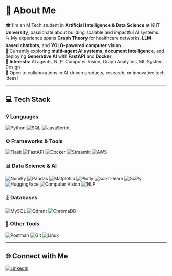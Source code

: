 # 💫 About Me  
🎓 I'm an M.Tech student in **Artificial Intelligence & Data Science** at **KIIT University**, passionate about building scalable and impactful AI systems.  
🔍 My experience spans **Graph Theory** for healthcare networks, **LLM-based chatbots**, and **YOLO-powered computer vision**.  
🚀 Currently exploring **multi-agent AI systems**, **document intelligence**, and deploying **Generative AI** with **FastAPI** and **Docker**.  
🧠 **Interests:** AI agents, NLP, Computer Vision, Graph Analytics, ML System Design  
🤝 Open to collaborations in AI-driven products, research, or innovative tech ideas!

---

## 💻 Tech Stack

### 💡 Languages  
![Python](https://img.shields.io/badge/python-3670A0?style=for-the-badge&logo=python&logoColor=ffdd54) ![SQL](https://img.shields.io/badge/sql-%2300C7B7.svg?style=for-the-badge&logo=mysql&logoColor=white) ![JavaScript](https://img.shields.io/badge/javascript-%23323330.svg?style=for-the-badge&logo=javascript&logoColor=%23F7DF1E)

### ⚙️ Frameworks & Tools  
![Flask](https://img.shields.io/badge/flask-%23000.svg?style=for-the-badge&logo=flask&logoColor=white) ![FastAPI](https://img.shields.io/badge/fastapi-%23009688.svg?style=for-the-badge&logo=fastapi&logoColor=white) ![Docker](https://img.shields.io/badge/docker-%230db7ed.svg?style=for-the-badge&logo=docker&logoColor=white) ![Streamlit](https://img.shields.io/badge/Streamlit-%23FF4B4B.svg?style=for-the-badge&logo=streamlit&logoColor=white) ![AWS](https://img.shields.io/badge/aws-%23FF9900.svg?style=for-the-badge&logo=amazonaws&logoColor=white)

### 📊 Data Science & AI  
![NumPy](https://img.shields.io/badge/numpy-%23013243.svg?style=for-the-badge&logo=numpy&logoColor=white) ![Pandas](https://img.shields.io/badge/pandas-%23150458.svg?style=for-the-badge&logo=pandas&logoColor=white) ![Matplotlib](https://img.shields.io/badge/Matplotlib-%23ffffff.svg?style=for-the-badge&logo=Matplotlib&logoColor=black) ![Plotly](https://img.shields.io/badge/Plotly-%233F4F75.svg?style=for-the-badge&logo=plotly&logoColor=white) ![scikit-learn](https://img.shields.io/badge/scikit--learn-%23F7931E.svg?style=for-the-badge&logo=scikit-learn&logoColor=white) ![SciPy](https://img.shields.io/badge/SciPy-%230C55A5.svg?style=for-the-badge&logo=scipy&logoColor=white) ![HuggingFace](https://img.shields.io/badge/HuggingFace-%23FFBF00.svg?style=for-the-badge&logo=huggingface&logoColor=black) ![Computer Vision](https://img.shields.io/badge/Computer%20Vision-%230084FF.svg?style=for-the-badge&logo=openCV&logoColor=white) ![NLP](https://img.shields.io/badge/NLP-%23007ACC.svg?style=for-the-badge&logo=fastapi&logoColor=white)

### 🗄️ Databases  
![MySQL](https://img.shields.io/badge/mysql-%2300000f.svg?style=for-the-badge&logo=mysql&logoColor=white) ![Qdrant](https://img.shields.io/badge/Qdrant-%235c1e99.svg?style=for-the-badge&logoColor=white) ![ChromaDB](https://img.shields.io/badge/ChromaDB-%23e10098.svg?style=for-the-badge&logoColor=white)

### 🧪 Other Tools  
![Postman](https://img.shields.io/badge/Postman-FF6C37?style=for-the-badge&logo=postman&logoColor=white) ![Git](https://img.shields.io/badge/git-%23F05033.svg?style=for-the-badge&logo=git&logoColor=white) ![Linux](https://img.shields.io/badge/linux-%23000000.svg?style=for-the-badge&logo=linux&logoColor=white)

---

## 🌐 Connect with Me  
[![LinkedIn](https://img.shields.io/badge/LinkedIn-%230077B5.svg?style=flat-square&logo=linkedin&logoColor=white)](https://www.linkedin.com/in/muskaan-gupta-data-analyst-intern/)
